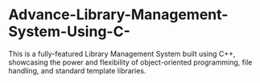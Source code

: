 # Advance-Library-Management-System-Using-C-
This is a fully-featured Library Management System built using C++, showcasing the power and flexibility of object-oriented programming, file handling, and standard template libraries.
